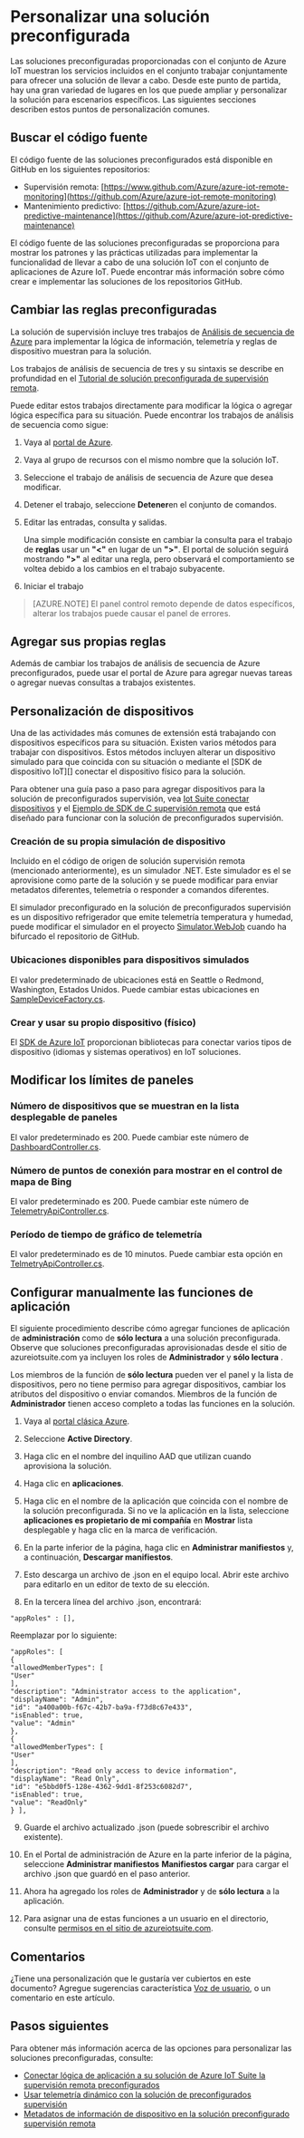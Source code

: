 <properties
    pageTitle="Personalizar soluciones preconfiguradas | Microsoft Azure"
    description="Proporciona instrucciones sobre cómo personalizar las soluciones de Azure IoT Suite preconfigurado."
    services=""
    suite="iot-suite"
    documentationCenter=".net"
    authors="aguilaaj"
    manager="timlt"
    editor=""/>

<tags
     ms.service="iot-suite"
     ms.devlang="dotnet"
     ms.topic="article"
     ms.tgt_pltfrm="na"
     ms.workload="na"
     ms.date="10/11/2016"
     ms.author="aguilaaj"/>

# <a name="customize-a-preconfigured-solution"></a>Personalizar una solución preconfigurada

Las soluciones preconfiguradas proporcionadas con el conjunto de Azure IoT muestran los servicios incluidos en el conjunto trabajar conjuntamente para ofrecer una solución de llevar a cabo. Desde este punto de partida, hay una gran variedad de lugares en los que puede ampliar y personalizar la solución para escenarios específicos. Las siguientes secciones describen estos puntos de personalización comunes.

## <a name="finding-the-source-code"></a>Buscar el código fuente

El código fuente de las soluciones preconfigurados está disponible en GitHub en los siguientes repositorios:

- Supervisión remota: [https://www.github.com/Azure/azure-iot-remote-monitoring](https://github.com/Azure/azure-iot-remote-monitoring)
- Mantenimiento predictivo: [https://github.com/Azure/azure-iot-predictive-maintenance](https://github.com/Azure/azure-iot-predictive-maintenance)

El código fuente de las soluciones preconfiguradas se proporciona para mostrar los patrones y las prácticas utilizadas para implementar la funcionalidad de llevar a cabo de una solución IoT con el conjunto de aplicaciones de Azure IoT. Puede encontrar más información sobre cómo crear e implementar las soluciones de los repositorios GitHub.

## <a name="changing-the-preconfigured-rules"></a>Cambiar las reglas preconfiguradas

La solución de supervisión incluye tres trabajos de [Análisis de secuencia de Azure](https://azure.microsoft.com/services/stream-analytics/) para implementar la lógica de información, telemetría y reglas de dispositivo muestran para la solución.

Los trabajos de análisis de secuencia de tres y su sintaxis se describe en profundidad en el [Tutorial de solución preconfigurada de supervisión remota](iot-suite-remote-monitoring-sample-walkthrough.md). 

Puede editar estos trabajos directamente para modificar la lógica o agregar lógica específica para su situación. Puede encontrar los trabajos de análisis de secuencia como sigue:
 
1. Vaya al [portal de Azure](https://portal.azure.com).
2. Vaya al grupo de recursos con el mismo nombre que la solución IoT. 
3. Seleccione el trabajo de análisis de secuencia de Azure que desea modificar. 
4. Detener el trabajo, seleccione **Detener**en el conjunto de comandos. 
5. Editar las entradas, consulta y salidas.

    Una simple modificación consiste en cambiar la consulta para el trabajo de **reglas** usar un **"<"** en lugar de un **">"**. El portal de solución seguirá mostrando **">"** al editar una regla, pero observará el comportamiento se voltea debido a los cambios en el trabajo subyacente.

6. Iniciar el trabajo

> [AZURE.NOTE] El panel control remoto depende de datos específicos, alterar los trabajos puede causar el panel de errores.

## <a name="adding-your-own-rules"></a>Agregar sus propias reglas

Además de cambiar los trabajos de análisis de secuencia de Azure preconfigurados, puede usar el portal de Azure para agregar nuevas tareas o agregar nuevas consultas a trabajos existentes.

## <a name="customizing-devices"></a>Personalización de dispositivos

Una de las actividades más comunes de extensión está trabajando con dispositivos específicos para su situación. Existen varios métodos para trabajar con dispositivos. Estos métodos incluyen alterar un dispositivo simulado para que coincida con su situación o mediante el [SDK de dispositivo IoT][] conectar el dispositivo físico para la solución.

Para obtener una guía paso a paso para agregar dispositivos para la solución de preconfigurados supervisión, vea [Iot Suite conectar dispositivos](iot-suite-connecting-devices.md) y el [Ejemplo de SDK de C supervisión remota](https://github.com/Azure/azure-iot-sdks/tree/master/c/serializer/samples/remote_monitoring) que está diseñado para funcionar con la solución de preconfigurados supervisión.

### <a name="creating-your-own-simulated-device"></a>Creación de su propia simulación de dispositivo

Incluido en el código de origen de solución supervisión remota (mencionado anteriormente), es un simulador .NET. Este simulador es el se aprovisione como parte de la solución y se puede modificar para enviar metadatos diferentes, telemetría o responder a comandos diferentes.

El simulador preconfigurado en la solución de preconfigurados supervisión es un dispositivo refrigerador que emite telemetría temperatura y humedad, puede modificar el simulador en el proyecto [Simulator.WebJob](https://github.com/Azure/azure-iot-remote-monitoring/tree/master/Simulator/Simulator.WebJob) cuando ha bifurcado el repositorio de GitHub.

### <a name="available-locations-for-simulated-devices"></a>Ubicaciones disponibles para dispositivos simulados

El valor predeterminado de ubicaciones está en Seattle o Redmond, Washington, Estados Unidos. Puede cambiar estas ubicaciones en [SampleDeviceFactory.cs][lnk-sample-device-factory].


### <a name="building-and-using-your-own-physical-device"></a>Crear y usar su propio dispositivo (físico)

El [SDK de Azure IoT](https://github.com/Azure/azure-iot-sdks) proporcionan bibliotecas para conectar varios tipos de dispositivo (idiomas y sistemas operativos) en IoT soluciones.

## <a name="modifying-dashboard-limits"></a>Modificar los límites de paneles

### <a name="number-of-devices-displayed-in-dashboard-dropdown"></a>Número de dispositivos que se muestran en la lista desplegable de paneles

El valor predeterminado es 200. Puede cambiar este número de [DashboardController.cs][lnk-dashboard-controller].

### <a name="number-of-pins-to-display-in-bing-map-control"></a>Número de puntos de conexión para mostrar en el control de mapa de Bing

El valor predeterminado es 200. Puede cambiar este número de [TelemetryApiController.cs][lnk-telemetry-api-controller-01].

### <a name="time-period-of-telemetry-graph"></a>Período de tiempo de gráfico de telemetría

El valor predeterminado es de 10 minutos. Puede cambiar esta opción en [TelmetryApiController.cs][lnk-telemetry-api-controller-02].

## <a name="manually-setting-up-application-roles"></a>Configurar manualmente las funciones de aplicación

El siguiente procedimiento describe cómo agregar funciones de aplicación de **administración** como de **sólo lectura** a una solución preconfigurada. Observe que soluciones preconfiguradas aprovisionadas desde el sitio de azureiotsuite.com ya incluyen los roles de **Administrador** y **sólo lectura** .

Los miembros de la función de **sólo lectura** pueden ver el panel y la lista de dispositivos, pero no tiene permiso para agregar dispositivos, cambiar los atributos del dispositivo o enviar comandos.  Miembros de la función de **Administrador** tienen acceso completo a todas las funciones en la solución.

1. Vaya al [portal clásica Azure][lnk-classic-portal].

2. Seleccione **Active Directory**.

3. Haga clic en el nombre del inquilino AAD que utilizan cuando aprovisiona la solución.

4. Haga clic en **aplicaciones**.

5. Haga clic en el nombre de la aplicación que coincida con el nombre de la solución preconfigurada. Si no ve la aplicación en la lista, seleccione **aplicaciones es propietario de mi compañía** en **Mostrar** lista desplegable y haga clic en la marca de verificación.

6.  En la parte inferior de la página, haga clic en **Administrar manifiestos** y, a continuación, **Descargar manifiestos**.

7. Esto descarga un archivo de .json en el equipo local.  Abrir este archivo para editarlo en un editor de texto de su elección.

8. En la tercera línea del archivo .json, encontrará:

  ```
  "appRoles" : [],
  ```
  Reemplazar por lo siguiente:

  ```
  "appRoles": [
  {
  "allowedMemberTypes": [
  "User"
  ],
  "description": "Administrator access to the application",
  "displayName": "Admin",
  "id": "a400a00b-f67c-42b7-ba9a-f73d8c67e433",
  "isEnabled": true,
  "value": "Admin"
  },
  {
  "allowedMemberTypes": [
  "User"
  ],
  "description": "Read only access to device information",
  "displayName": "Read Only",
  "id": "e5bbd0f5-128e-4362-9dd1-8f253c6082d7",
  "isEnabled": true,
  "value": "ReadOnly"
  } ],
  ```

9. Guarde el archivo actualizado .json (puede sobrescribir el archivo existente).

10.  En el Portal de administración de Azure en la parte inferior de la página, seleccione **Administrar manifiestos** **Manifiestos cargar** para cargar el archivo .json que guardó en el paso anterior.

11. Ahora ha agregado los roles de **Administrador** y de **sólo lectura** a la aplicación.

12. Para asignar una de estas funciones a un usuario en el directorio, consulte [permisos en el sitio de azureiotsuite.com][lnk-permissions].

## <a name="feedback"></a>Comentarios

¿Tiene una personalización que le gustaría ver cubiertos en este documento? Agregue sugerencias característica [Voz de usuario](https://feedback.azure.com/forums/321918-azure-iot), o un comentario en este artículo. 

## <a name="next-steps"></a>Pasos siguientes

Para obtener más información acerca de las opciones para personalizar las soluciones preconfiguradas, consulte:

- [Conectar lógica de aplicación a su solución de Azure IoT Suite la supervisión remota preconfigurados][lnk-logicapp]
- [Usar telemetría dinámico con la solución de preconfigurados supervisión][lnk-dynamic]
- [Metadatos de información de dispositivo en la solución preconfigurado supervisión remota][lnk-devinfo]

[lnk-logicapp]: iot-suite-logic-apps-tutorial.md
[lnk-dynamic]: iot-suite-dynamic-telemetry.md
[lnk-devinfo]: iot-suite-remote-monitoring-device-info.md

[Dispositivo IoT SDK]: https://azure.microsoft.com/documentation/articles/iot-hub-sdks-summary/
[lnk-permissions]: iot-suite-permissions.md
[lnk-dashboard-controller]: https://github.com/Azure/azure-iot-remote-monitoring/blob/3fd43b8a9f7e0f2774d73f3569439063705cebe4/DeviceAdministration/Web/Controllers/DashboardController.cs#L27
[lnk-telemetry-api-controller-01]: https://github.com/Azure/azure-iot-remote-monitoring/blob/3fd43b8a9f7e0f2774d73f3569439063705cebe4/DeviceAdministration/Web/WebApiControllers/TelemetryApiController.cs#L27
[lnk-telemetry-api-controller-02]: https://github.com/Azure/azure-iot-remote-monitoring/blob/e7003339f73e21d3930f71ceba1e74fb5c0d9ea0/DeviceAdministration/Web/WebApiControllers/TelemetryApiController.cs#L25 
[lnk-sample-device-factory]: https://github.com/Azure/azure-iot-remote-monitoring/blob/master/Common/Factory/SampleDeviceFactory.cs#L40
[lnk-classic-portal]: https://manage.windowsazure.com
